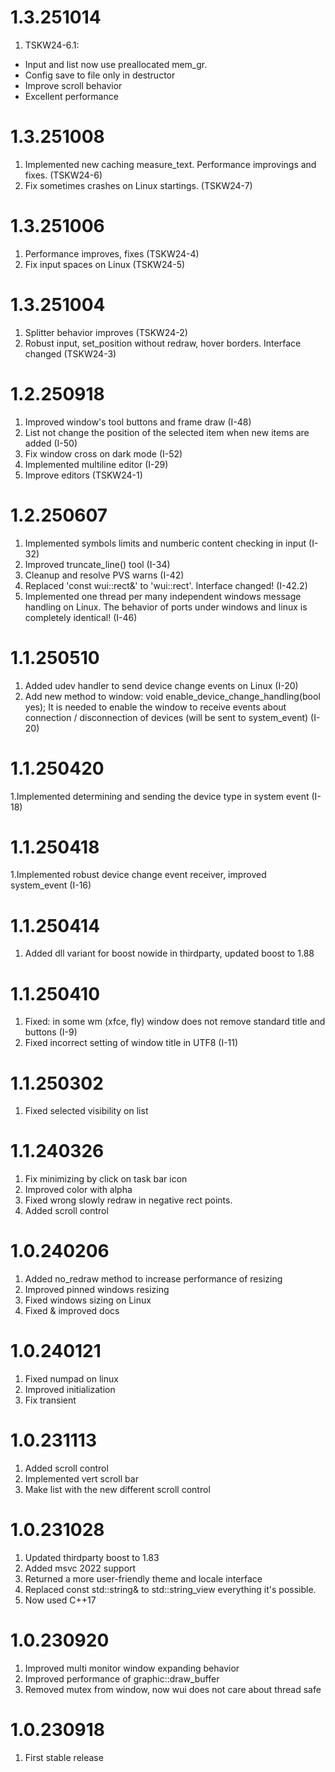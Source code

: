 # 1.3.251014
1. TSKW24-6.1:
- Input and list now use preallocated mem_gr.
- Config save to file only in destructor
- Improve scroll behavior
- Excellent performance

# 1.3.251008
1. Implemented new caching measure_text. Performance improvings and fixes. (TSKW24-6)
2. Fix sometimes crashes on Linux startings. (TSKW24-7)

# 1.3.251006
1. Performance improves, fixes (TSKW24-4)
2. Fix input spaces on Linux (TSKW24-5)

# 1.3.251004
1. Splitter behavior improves (TSKW24-2)
2. Robust input, set_position without redraw, hover borders. Interface changed (TSKW24-3)

# 1.2.250918
1. Improved window's tool buttons and frame draw (I-48)
2. List not change the position of the selected item when new items are added (I-50)
3. Fix window cross on dark mode (I-52)
4. Implemented multiline editor (I-29)
5. Improve editors (TSKW24-1)

# 1.2.250607
1. Implemented symbols limits and numberic content checking in input (I-32)
2. Improved truncate_line() tool (I-34)
3. Cleanup and resolve PVS warns (I-42)
4. Replaced 'const wui::rect&' to 'wui::rect'. Interface changed! (I-42.2)
5. Implemented one thread per many independent windows message handling on Linux. The behavior of ports under windows and linux is completely identical! (I-46)

# 1.1.250510
1. Added udev handler to send device change events on Linux (I-20)
2. Add new method to window: void enable_device_change_handling(bool yes); It is needed to enable the window to receive events about connection / disconnection of devices (will be sent to system_event) (I-20)

# 1.1.250420
1.Implemented determining and sending the device type in system event (I-18)

# 1.1.250418
1.Implemented robust device change event receiver, improved system_event (I-16)

# 1.1.250414
1. Added dll variant for boost nowide in thirdparty, updated boost to 1.88

# 1.1.250410
1. Fixed: in some wm (xfce, fly) window does not remove standard title and buttons (I-9)
2. Fixed incorrect setting of window title in UTF8 (I-11)

# 1.1.250302
1. Fixed selected visibility on list

# 1.1.240326
1. Fix minimizing by click on task bar icon
2. Improved color with alpha
3. Fixed wrong slowly redraw in negative rect points.
4. Added scroll control

# 1.0.240206
1. Added no_redraw method to increase performance of resizing
2. Improved pinned windows resizing
3. Fixed windows sizing on Linux
4. Fixed & improved docs

# 1.0.240121
1. Fixed numpad on linux
2. Improved initialization
3. Fix transient

# 1.0.231113
1. Added scroll control
2. Implemented vert scroll bar
3. Make list with the new different scroll control

# 1.0.231028
1. Updated thirdparty boost to 1.83
2. Added msvc 2022 support
3. Returned a more user-friendly theme and locale interface
4. Replaced const std::string& to std::string_view everything it's possible.
5. Now used C++17

# 1.0.230920
1. Improved multi monitor window expanding behavior
2. Improved performance of graphic::draw_buffer
3. Removed mutex from window, now wui does not care about thread safe

# 1.0.230918
1. First stable release
